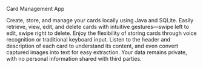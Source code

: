 Card Management App

Create, store, and manage your cards locally using Java and SQLite. 
Easily retrieve, view, edit, and delete cards with intuitive gestures—swipe left to edit, swipe right to delete.
Enjoy the flexibility of storing cards through voice recognition or traditional keyboard input. 
Listen to the header and description of each card to understand its content, and even convert captured images into text for easy extraction. 
Your data remains private, with no personal information shared with third parties.
